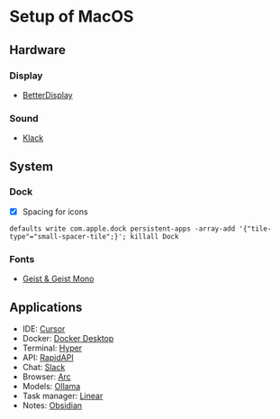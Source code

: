 # Setup of MacOS

## Hardware

### Display

- [BetterDisplay](https://www.betterdisplay.app/)

### Sound

- [Klack](https://www.reggi.co.kr/klack/)

## System

### Dock

- [x] Spacing for icons

```shell
defaults write com.apple.dock persistent-apps -array-add '{"tile-type"="small-spacer-tile";}'; killall Dock
```

### Fonts

- [Geist & Geist Mono](https://vercel.com/font)

## Applications

- IDE: [Cursor](https://www.cursor.com/)
- Docker: [Docker Desktop](https://www.docker.com/products/docker-desktop/)
- Terminal: [Hyper](https://hyper.is/)
- API: [RapidAPI](https://rapidapi.com/)
- Chat: [Slack](https://slack.com/)
- Browser: [Arc](https://www.macenhance.com/arc)
- Models: [Ollama](https://ollama.com/)
- Task manager: [Linear](https://linear.app/)
- Notes: [Obsidian](https://obsidian.md/)
